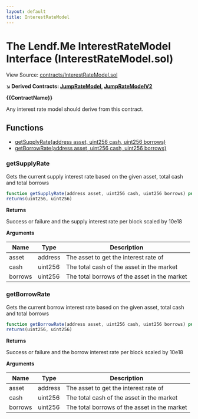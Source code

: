 ```yaml
---
layout: default
title: InterestRateModel
---
```


# The Lendf.Me InterestRateModel Interface (InterestRateModel.sol)

View Source: [contracts/InterestRateModel.sol](../contracts/InterestRateModel.sol)

**↘ Derived Contracts: [JumpRateModel](JumpRateModel.md), [JumpRateModelV2](JumpRateModelV2.md)**

**{{ContractName}}**

Any interest rate model should derive from this contract.

## Functions

- [getSupplyRate(address asset, uint256 cash, uint256 borrows)](#getsupplyrate)
- [getBorrowRate(address asset, uint256 cash, uint256 borrows)](#getborrowrate)

### getSupplyRate

Gets the current supply interest rate based on the given asset, total cash and total borrows

```js
function getSupplyRate(address asset, uint256 cash, uint256 borrows) public view
returns(uint256, uint256)
```

**Returns**

Success or failure and the supply interest rate per block scaled by 10e18

**Arguments**

| Name        | Type           | Description  |
| ------------- |------------- | -----|
| asset | address | The asset to get the interest rate of | 
| cash | uint256 | The total cash of the asset in the market | 
| borrows | uint256 | The total borrows of the asset in the market | 

### getBorrowRate

Gets the current borrow interest rate based on the given asset, total cash and total borrows

```js
function getBorrowRate(address asset, uint256 cash, uint256 borrows) public view
returns(uint256, uint256)
```

**Returns**

Success or failure and the borrow interest rate per block scaled by 10e18

**Arguments**

| Name        | Type           | Description  |
| ------------- |------------- | -----|
| asset | address | The asset to get the interest rate of | 
| cash | uint256 | The total cash of the asset in the market | 
| borrows | uint256 | The total borrows of the asset in the market | 

